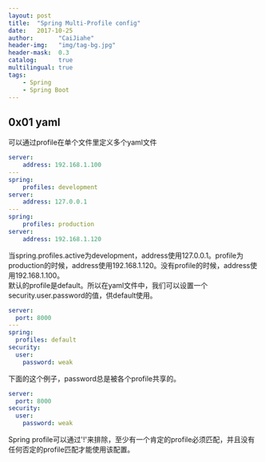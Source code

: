 ```yaml
---
layout: post
title:  "Spring Multi-Profile config"
date:   2017-10-25
author:       "CaiJiahe"
header-img:   "img/tag-bg.jpg"
header-mask:  0.3
catalog:      true
multilingual: true
tags:
    - Spring
    - Spring Boot
---
```


## 0x01 yaml

可以通过profile在单个文件里定义多个yaml文件
```yaml
server:
    address: 192.168.1.100
---
spring:
    profiles: development
server:
    address: 127.0.0.1
---
spring:
    profiles: production
server:
    address: 192.168.1.120
```

当spring.profiles.active为development，address使用127.0.0.1。profile为production的时候，address使用192.168.1.120。没有profile的时候，address使用192.168.1.100。<br>
默认的profile是default。所以在yaml文件中，我们可以设置一个security.user.password的值，供default使用。

```yaml
server:
  port: 8000
---
spring:
  profiles: default
security:
  user:
    password: weak
```

下面的这个例子，password总是被各个profile共享的。

```yaml
server:
  port: 8000
security:
  user:
    password: weak
```
Spring profile可以通过'!'来排除，至少有一个肯定的profile必须匹配，并且没有任何否定的profile匹配才能使用该配置。